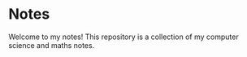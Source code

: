 # Notes
Welcome to my notes! This repository is a collection of my computer science and maths notes.

